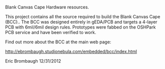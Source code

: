 Blank Canvas Cape Hardware resources.

This project contains all the source required to build the Blank Canvas Cape
(BCC).. The BCC was designed entirely in gEDA/PCB and targets a 4-layer PCB
with 6mil/6mil design rules. Prototypes were fabbed on the OSHPark PCB service
and have been verified to work.

Find out more about the BCC at the main web page:

http://ebrombaugh.studionebula.com/embedded/bcc/index.html

Eric Brombaugh 12/31/2012
